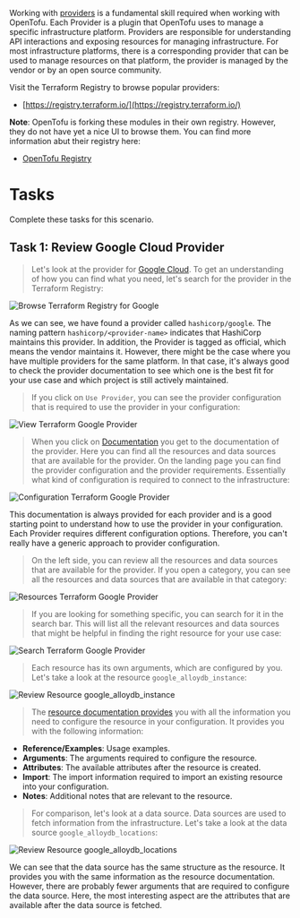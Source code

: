 Working with [providers](https://developer.hashicorp.com/terraform/language/providers) is a fundamental skill required
when working with OpenTofu. Each Provider is a plugin that OpenTofu uses to manage a specific infrastructure platform.
Providers are responsible for understanding API interactions and exposing resources for managing infrastructure. For
most infrastructure platforms, there is a corresponding provider that can be used to manage resources on that platform,
the provider is managed by the vendor or by an open source community.

Visit the Terraform Registry to browse popular providers:

* [https://registry.terraform.io/](https://registry.terraform.io/)

**Note**: OpenTofu is forking these modules in their own registry. However, they do not have yet a nice UI to browse
them. You can find more information abut their registry here:

* [OpenTofu Registry](https://registry.opentofu.org/)

# Tasks

Complete these tasks for this scenario.

## Task 1: Review Google Cloud Provider

> Let's look at the provider for [Google Cloud](https://registry.terraform.io/providers/hashicorp/google/latest). To get
> an understanding of how you can find what you need, let's search for the provider in the Terraform Registry:

![Browse Terraform Registry for Google](./assets/step1-1.png)

As we can see, we have found a provider called `hashicorp/google`. The naming pattern `hashicorp/<provider-name>`
indicates that HashiCorp maintains this provider. In addition, the Provider is tagged as official, which means the
vendor maintains it. However, there might be the case where you have multiple providers for the same platform. In that
case, it's always good to check the provider documentation to see which one is the best fit for your use case and which
project is still actively maintained.

> If you click on `Use Provider`, you can see the provider configuration that is required to use the provider in your
> configuration:

![View Terraform Google Provider](./assets/step1-2.png)

> When you click on [Documentation](https://registry.terraform.io/providers/hashicorp/google/latest/docs) you get to the
> documentation of the provider. Here you can find all the resources and data sources that are available for the provider.
> On the landing page you can find the provider configuration and the provider requirements. Essentially what kind of
> configuration is required to connect to the infrastructure:

![Configuration Terraform Google Provider](./assets/step1-3.png)

This documentation is always provided for each provider and is a good starting point to understand how to use the
provider in your configuration. Each Provider requires different configuration options. Therefore, you can't really have
a generic approach to provider configuration.

> On the left side, you can review all the resources and data sources that are available for the provider. If you open a
> category, you can see all the resources and data sources that are available in that category:

![Resources Terraform Google Provider](./assets/step1-4.png)

> If you are looking for something specific, you can search for it in the search bar. This will list all the relevant
> resources and data sources that might be helpful in finding the right resource for your use case:

![Search Terraform Google Provider](./assets/step1-5.png)

> Each resource has its own arguments, which are configured by you. Let's take a look at the
> resource `google_alloydb_instance`:

![Review Resource google_alloydb_instance](./assets/step1-6.png)

> The [resource documentation provides](https://registry.terraform.io/providers/hashicorp/google/latest/docs/resources/alloydb_instance)
> you with all the information you need to configure the resource in your configuration. It provides you with the
> following information:

* **Reference/Examples**: Usage examples.
* **Arguments**: The arguments required to configure the resource.
* **Attributes**: The available attributes after the resource is created.
* **Import**: The import information required to import an existing resource into your configuration.
* **Notes**: Additional notes that are relevant to the resource.

> For comparison, let's look at a data source. Data sources are used to fetch information from the infrastructure. Let's
> take a look at the data source `google_alloydb_locations`:

![Review Resource google_alloydb_locations](./assets/step1-7.png)

We can see that the data source has the same structure as the resource. It provides you with the same information as the
resource documentation. However, there are probably fewer arguments that are required to configure the data source. Here,
the most interesting aspect are the attributes that are available after the data source is fetched.
